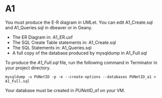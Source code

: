 # A1

You must produce the E-R diagram in UMLet.  You can edit A1_Create.sql and A1_Queries.sql in dbeaver or in Geany.

* The ER Diagram in: A1_ER.uxf
* The SQL Create Table statements in: A1_Create.sql
* The SQL Statements in: A1_Queries.sql
* A full copy of the database produced by mysqldump in A1_Full.sql

To produce the *A1_Full.sql* file, run the following command in Terminator in your project directory.
```
mysqldump -u PUNetID -p -e --create-options --databases PUNetID_a1 > A1_Full.sql
```

Your database must be created in *PUNetID_a1* on your VM. 
